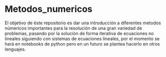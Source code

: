 # Metodos_numericos

El objetivo de éste repositorio es dar  una introducción a diferentes metodos númericos importantes para la resolución de una gran variedad de problemas, pasando por la solución de forma iterativa de ecuaciones no lineales siguiendo con sistemas de ecuaciones lineales, por el momento se hará en notebooks de python pero en un futuro se plantea hacerlo en otros lenguajes.